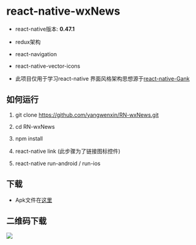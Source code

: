 # react-native-wxNews

- react-native版本: **0.47.1**

- redux架构

- react-navigation

- react-native-vector-icons

- 此项目仅用于学习react-native 界面风格架构思想源于[react-native-Gank](https://github.com/wangdicoder/react-native-Gank)

## 如何运行

1. git clone https://github.com/yangwenxin/RN-wxNews.git

2. cd RN-wxNews

3. npm install

4. react-native link (此步骤为了链接图标控件)

5. react-native run-android / run-ios

## 下载

- Apk文件在[这里](https://github.com/yangwenxin/RN-wxNews/tree/master/android/app)

## 二维码下载

![](https://github.com/yangwenxin/RN-wxNews/blob/master/wxNewsDownload.png)

